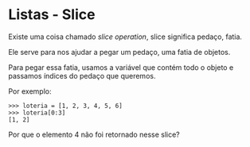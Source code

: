 # Listas - Slice

Existe uma coisa chamado *slice operation*, slice significa pedaço, fatia. 

Ele serve para nos ajudar a pegar um pedaço, uma fatia de objetos.

Para pegar essa fatia, usamos a variável que contém todo o objeto e passamos índices do pedaço que queremos.

Por exemplo: 

```
>>> loteria = [1, 2, 3, 4, 5, 6]
>>> loteria[0:3]
[1, 2]
```
Por que o elemento 4 não foi retornado nesse slice?

